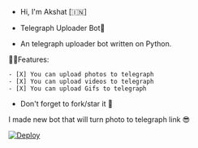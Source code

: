 - Hi, I'm Akshat [🇮🇳]

- Telegraph Uploader Bot📌
- An telegraph uploader bot written on Python.

👨‍💻Features: 
```
- [X] You can upload photos to telegraph
- [X] You can upload videos to telegraph
- [X] You can upload Gifs to telegraph
```
-  Don't forget to fork/star it 🌟

I made new bot that will turn photo to telegraph link 😎

[![Deploy](https://www.herokucdn.com/deploy/button.svg)](https://heroku.com/deploy?template=https://github.com/akshat7678/Arjv3n-TeleGraphUploder)

